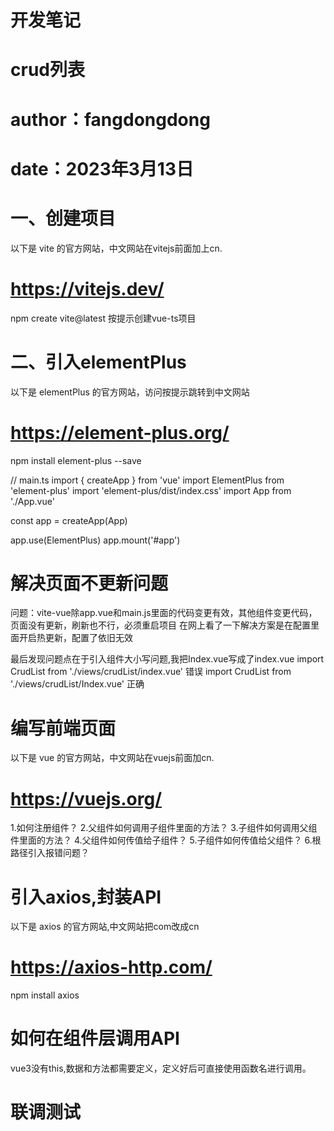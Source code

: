 
# 开发笔记
# crud列表
# author：fangdongdong
# date：2023年3月13日


# 一、创建项目
以下是 vite 的官方网站，中文网站在vitejs前面加上cn.
# https://vitejs.dev/

npm create vite@latest   按提示创建vue-ts项目

# 二、引入elementPlus
以下是 elementPlus 的官方网站，访问按提示跳转到中文网站
# https://element-plus.org/


 npm install element-plus --save

 // main.ts
import { createApp } from 'vue'
import ElementPlus from 'element-plus'
import 'element-plus/dist/index.css'
import App from './App.vue'

const app = createApp(App)

app.use(ElementPlus)
app.mount('#app')

# 解决页面不更新问题
问题：vite-vue除app.vue和main.js里面的代码变更有效，其他组件变更代码，页面没有更新，刷新也不行，必须重启项目
在网上看了一下解决方案是在配置里面开启热更新，配置了依旧无效

最后发现问题点在于引入组件大小写问题,我把Index.vue写成了index.vue
import CrudList from './views/crudList/index.vue'  错误
import CrudList from './views/crudList/Index.vue'  正确


# 编写前端页面
以下是 vue 的官方网站，中文网站在vuejs前面加cn.
# https://vuejs.org/


1.如何注册组件？
2.父组件如何调用子组件里面的方法？
3.子组件如何调用父组件里面的方法？
4.父组件如何传值给子组件？
5.子组件如何传值给父组件？
6.根路径引入报错问题？


# 引入axios,封装API
以下是 axios 的官方网站,中文网站把com改成cn
# https://axios-http.com/

npm install axios


# 如何在组件层调用API
vue3没有this,数据和方法都需要定义，定义好后可直接使用函数名进行调用。


# 联调测试
